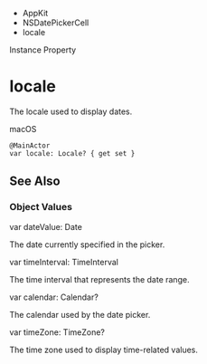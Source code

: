 

- AppKit
- NSDatePickerCell
-  locale 

Instance Property

# locale

The locale used to display dates.

macOS

``` source
@MainActor
var locale: Locale? { get set }
```

## See Also

### Object Values

var dateValue: Date

The date currently specified in the picker.

var timeInterval: TimeInterval

The time interval that represents the date range.

var calendar: Calendar?

The calendar used by the date picker.

var timeZone: TimeZone?

The time zone used to display time-related values.

